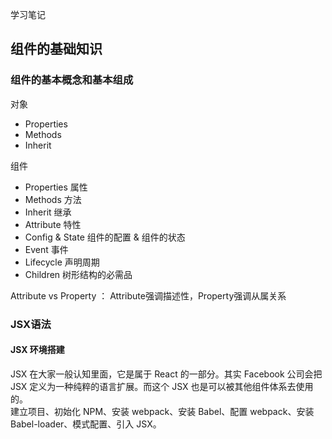 学习笔记
## 组件的基础知识
### 组件的基本概念和基本组成
对象
* Properties
* Methods
* Inherit  

组件
* Properties 属性
* Methods 方法
* Inherit	 继承
* Attribute 特性
* Config & State 组件的配置 & 组件的状态
* Event 事件
* Lifecycle 声明周期
* Children 树形结构的必需品

Attribute vs Property ： Attribute强调描述性，Property强调从属关系

### JSX语法
#### JSX 环境搭建
JSX 在大家一般认知里面，它是属于 React 的一部分。其实 Facebook 公司会把 JSX 定义为一种纯粹的语言扩展。而这个 JSX 也是可以被其他组件体系去使用的。   
建立项目、初始化 NPM、安装 webpack、安装 Babel、配置 webpack、安装 Babel-loader、模式配置、引入 JSX。  
